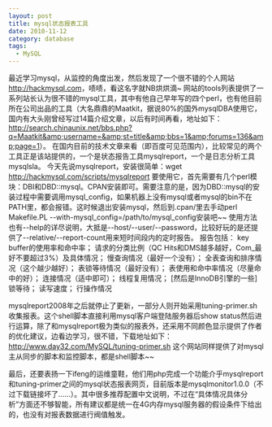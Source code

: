 ```yaml
---
layout: post
title: mysql状态报表工具
date: 2010-11-12
category: database
tags:
  - MySQL
---
```


最近学习mysql，从监控的角度出发，然后发现了一个很不错的个人网站<a href="http://hackmysql.com">http://hackmysql.com</a>，啧啧，看这名字就NB烘烘滴~
网站的tools列表提供了一系列站长认为很不错的mysql工具，其中有他自己早年写的四个perl，也有他目前所在公司出品的工具（大名鼎鼎的Maatkit，据说80%的国外mysqlDBA使用它，国内有大头刚曾经写过14篇介绍文章，以后有时间再看，地址如下：<a href="http://search.chinaunix.net/bbs.php?q=Maatkit&amp;username=&amp;st=title&amp;bbs=1&amp;forums=136&amp;page=1">http://search.chinaunix.net/bbs.php?q=Maatkit&amp;username=&amp;st=title&amp;bbs=1&amp;forums=136&amp;page=1</a>）。
在国内目前的技术文章来看（即百度可见范围内），比较常见的两个工具正是该站提供的，一个是状态报告工具mysqlreport，一个是日志分析工具mysqlsla。
今天先说mysqlreport，安装很简单：wget <a href="http://hackmysql.com/scripts/mysqlreport">http://hackmysql.com/scripts/mysqlreport</a>
要使用它，首先需要有几个perl模块：DBI和DBD::mysql。CPAN安装即可。需要注意的是，因为DBD::mysql的安装过程中需要调用mysql_config，如果机器上没有mysql或者mysql的bin不在PATH里，都会报错。这时候退出安装mysql，然后到.cpan/里去手动perl Makefile.PL --with-mysql_config=/path/to/mysql_config安装吧~~
使用方法也有--help的详尽说明，大抵是--host/--user/--password，比较好玩的是还提供了--relative/--report-count用来短时间段内的定时报告。
报告包括：
key buffer的使用率和命中率；
请求的分类比例（QC Hits和DMS越多越好，Com_最好不要超过3%）及具体情况；
慢查询情况（最好一个没有）；
全表查询和排序情况（这个越少越好）；
表锁等待情况（最好没有）；
表使用和命中率情况（尽量命中的好）；
连接情况（适中即可）；
线程复用情况；
[然后是InnoDB引擎的一些]
锁等待；
读写速度；
行操作情况

mysqlreport2008年之后就停止了更新，一部分人则开始采用tuning-primer.sh收集报表。这个shell脚本直接利用mysql客户端登陆服务器后show status然后进行运算，除了和mysqlreport极为类似的报表外，还采用不同颜色显示提供了作者的优化建议，边看边学习，很不错，下载地址如下：<a href="http://www.day32.com/MySQL/tuning-primer.sh">http://www.day32.com/MySQL/tuning-primer.sh</a>
这个网站同样提供了对mysql主从同步的脚本和监控脚本，都是shell脚本~~

最后，还要表扬一下ifeng的运维童鞋，他们用php完成一个功能介乎mysqlreport和tuning-primer之间的mysql状态报表网页，目前版本是mysqlmonitor1.0.0（不过下载链接坏了……）。其中很多推荐配置中文说明，不过在“具体情况具体分析”方面还不够智能，所有建议都是统一在4G内存mysql服务器的假设条件下给出的，也没有对报表数据进行阀值触发。
